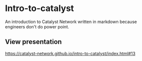 # Intro-to-catalyst
An introduction to Catalyst Network written in markdown because engineers don't do power point.

## View presentation
https://catalyst-network.github.io/intro-to-catalyst/index.html#13
